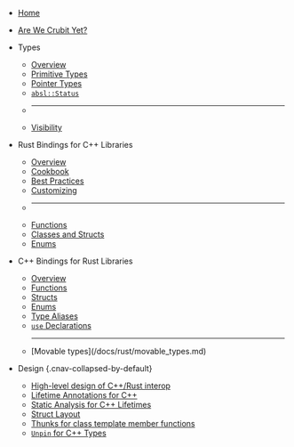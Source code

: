 <!--* css: "//depot/docs/includes/sitemap.css" *-->

*   [Home](/docs/index.md)
*   [Are We Crubit Yet?](/docs/overview/status.md)
*   Types

    *   [Overview](/docs/types/)
    *   [Primitive Types](/docs/types/primitive.md)
    *   [Pointer Types](/docs/types/pointer.md)
    *   [`absl::Status`](/docs/types/absl_status.md)
    *   <hr>
    *   [Visibility](/docs/types/visibility.md)

*   Rust Bindings for C++ Libraries

    *   [Overview](/docs/cpp/)
    *   [Cookbook](/docs/cpp/cookbook.md)
    *   [Best Practices](/docs/cpp/best_practices.md)
    *   [Customizing](/docs/cpp/customizing.md)
    *   <hr>
    *   [Functions](/docs/cpp/functions.md)
    *   [Classes and Structs](/docs/cpp/classes_and_structs.md)
    *   [Enums](/docs/cpp/enums.md)

*   C++ Bindings for Rust Libraries

    *   [Overview](/docs/rust/)
    *   [Functions](/docs/rust/functions.md)
    *   [Structs](/docs/rust/structs.md)
    *   [Enums](/docs/rust/enums.md)
    *   [Type Aliases](/docs/rust/type_aliases.md)
    *   [`use` Declarations](/docs/rust/use_declarations.md)
    *   <hr> [Movable types](/docs/rust/movable_types.md)

*   Design {.cnav-collapsed-by-default}

    *   [High-level design of C++/Rust interop](/docs/design/design.md)
    *   [Lifetime Annotations for C++](/docs/design/lifetime_annotations_cpp.md)
    *   [Static Analysis for C++ Lifetimes](/docs/design/lifetimes_static_analysis.md)
    *   [Struct Layout](/docs/design/struct_layout.md)
    *   [Thunks for class template member functions](/docs/design/thunks_for_class_template_member_functions.md)
    *   [`Unpin` for C++ Types](/docs/design/unpin.md)
